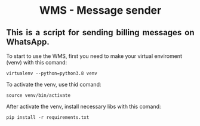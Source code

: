<h1 align="center">WMS - Message sender</h1>

<h2 align="justify"> This is a script for sending billing messages on WhatsApp. </h2>

To start to use the WMS, first you need to make your virtual enviroment (venv) with this comand:

``` virtualenv --python=python3.8 venv ```

To activate the venv, use thid comand:

``` source venv/bin/activate ```

After activate the venv, install necessary libs with this comand:

``` pip install -r requirements.txt ```
